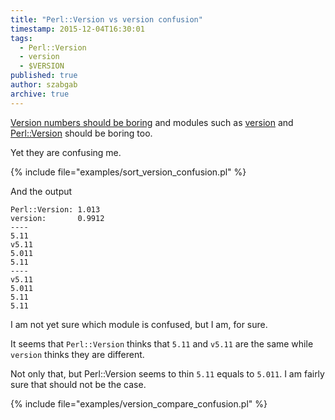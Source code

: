 ```yaml
---
title: "Perl::Version vs version confusion"
timestamp: 2015-12-04T16:30:01
tags:
  - Perl::Version
  - version
  - $VERSION
published: true
author: szabgab
archive: true
---
```



[Version numbers should be boring](http://www.dagolden.com/index.php/369/version-numbers-should-be-boring/)
and modules such as [version](https://metacpan.org/pod/version)
and [Perl::Version](https://metacpan.org/pod/Perl::Version) should be boring too.

Yet they are confusing me.


{% include file="examples/sort_version_confusion.pl" %}

And the output

```
Perl::Version: 1.013
version:       0.9912
----
5.11
v5.11
5.011
5.11
----
v5.11
5.011
5.11
5.11
```

I am not yet sure which module is confused, but I am, for sure.


It seems that `Perl::Version` thinks that `5.11` and `v5.11` are the same
while `version` thinks they are different.

Not only that, but Perl::Version seems to thin `5.11` equals to `5.011`.
I am fairly sure that should not be the case.

{% include file="examples/version_compare_confusion.pl" %}

